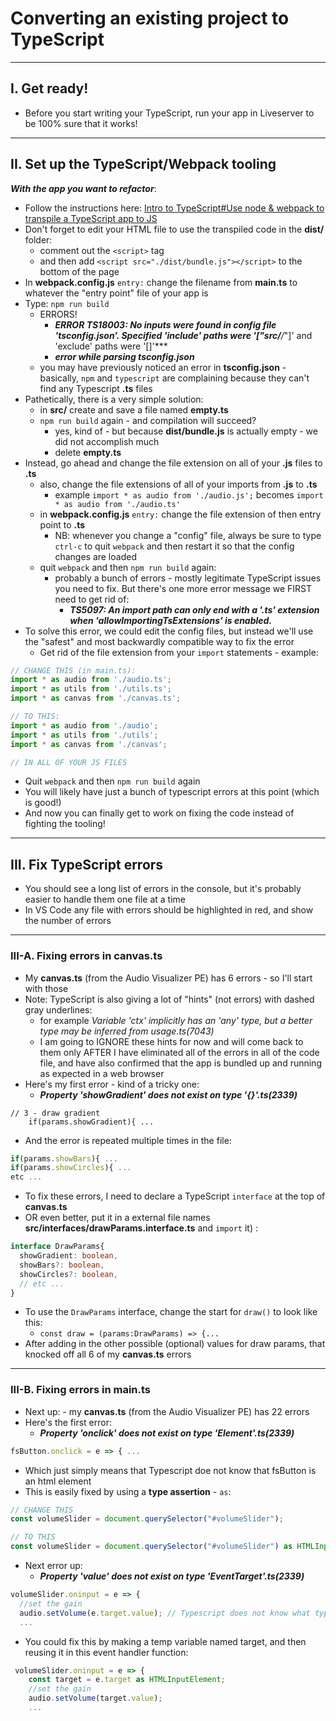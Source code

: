 # Converting an existing project to TypeScript

---

## I. Get ready!
- Before you start writing your TypeScript, run your app in Liveserver to be 100% sure that it works!

---

## II. Set up the TypeScript/Webpack tooling
***With the app you want to refactor***:

- Follow the instructions here: [Intro to TypeScript#Use node & webpack to transpile a TypeScript app to JS](https://github.com/tonethar/IGME-330-Master/blob/master/notes/intro-typescript.md#iii-use-node--webpack-to-transpile-a-typescript-app-to-js)
- Don't forget to edit your HTML file to use the transpiled code in the **dist/** folder:
  - comment out the `<script>` tag
  - and then add `<script src="./dist/bundle.js"></script>` to the bottom of the page
- In **webpack.config.js** `entry:` change the filename from **main.ts** to whatever the "entry point" file of your app is
- Type: `npm run build`
  - ERRORS!
    - ***ERROR TS18003: No inputs were found in config file 'tsconfig.json'. Specified 'include' paths were '["src/**/*"]' and 'exclude' paths were '[]'***
    - ***error while parsing tsconfig.json***
  - you may have previously noticed an error in **tsconfig.json** - basically, `npm` and `typescript` are complaining because they can't find any Typescript **.ts** files
- Pathetically, there is a very simple solution:
    - in **src/** create and save a file named **empty.ts**
    - `npm run build` again - and compilation will succeed?
       - yes, kind of - but because **dist/bundle.js** is actually empty - we did not accomplish much
       - delete **empty.ts**
- Instead, go ahead and change the file extension on all of your **.js** files to **.ts**
  - also, change the file extensions of all of your imports from **.js** to **.ts**
    - example `import * as audio from './audio.js';` becomes `import * as audio from './audio.ts'`
  - in **webpack.config.js** `entry:` change the file extension of then entry point to **.ts**
    - NB: whenever you change a "config" file, always be sure to type `ctrl-c` to quit `webpack` and then restart it so that the config changes are loaded
  - quit `webpack` and then `npm run build` again:
    - probably a bunch of errors - mostly legitimate TypeScript issues you need to fix. But there's one more error message we FIRST need to get rid of:
      - ***TS5097: An import path can only end with a '.ts' extension when 'allowImportingTsExtensions' is enabled.***
- To solve this error, we could edit the config files, but instead we'll use the "safest" and most backwardly compatible way to fix the error
  - Get rid of the file extension from your `import` statements - example:
  
```js
// CHANGE THIS (in main.ts):
import * as audio from './audio.ts';
import * as utils from './utils.ts';
import * as canvas from './canvas.ts';

// TO THIS:
import * as audio from './audio';
import * as utils from './utils';
import * as canvas from './canvas';

// IN ALL OF YOUR JS FILES
````

- Quit `webpack` and then `npm run build` again
- You will likely have just a bunch of typescript errors at this point (which is good!)
- And now you can finally get to work on fixing the code instead of fighting the tooling!
  
---

## III. Fix TypeScript errors

- You should see a long list of errors in the console, but it's probably easier to handle them one file at a time
- In VS Code any file with errors should be highlighted in red, and show the number of errors 

---

### III-A. Fixing errors in canvas.ts
- My **canvas.ts** (from the Audio Visualizer PE) has 6 errors - so I'll start with those
- Note: TypeScript is also giving a lot of "hints" (not errors) with dashed gray underlines:
  - for example *Variable 'ctx' implicitly has an 'any' type, but a better type may be inferred from usage.ts(7043)*
  - I am going to IGNORE these hints for now and will come back to them only AFTER I have eliminated all of the errors in all of the code file, and have also confirmed that the app is bundled up and running as expected in  a web browser
- Here's my first error - kind of a tricky one:
  - ***Property 'showGradient' does not exist on type '{}'.ts(2339)***

```
// 3 - draw gradient
	if(params.showGradient){ ...
````

- And the error is repeated multiple times in the file:

```js
if(params.showBars){ ...
if(params.showCircles){ ...
etc ...
```

- To fix these errors, I need to declare a TypeScript `interface` at the top of **canvas.ts**
- OR even better, put it in a external file names **src/interfaces/drawParams.interface.ts** and `import` it) :

```ts
interface DrawParams{
  showGradient: boolean,
  showBars?: boolean,
  showCircles?: boolean,
  // etc ...
}
```

- To use the `DrawParams` interface, change the start for `draw()` to look like this:
  - `const draw = (params:DrawParams) => {...`
- After adding in the other possible (optional) values for draw params, that knocked off all 6 of my **canvas.ts** errors

---

### III-B. Fixing errors in main.ts

- Next up: - my **canvas.ts** (from the Audio Visualizer PE) has 22 errors
- Here's the first error:
  - ***Property 'onclick' does not exist on type 'Element'.ts(2339)***
  
```ts
fsButton.onclick = e => { ...
```

- Which just simply means that Typescript doe not know that fsButton is an html element
- This is easily fixed by using a **type assertion** - `as`:

```ts
// CHANGE THIS
const volumeSlider = document.querySelector("#volumeSlider");

// TO THIS
const volumeSlider = document.querySelector("#volumeSlider") as HTMLInputElement;
```

- Next error up:
  - ***Property 'value' does not exist on type 'EventTarget'.ts(2339)***

```ts
volumeSlider.oninput = e => {
  //set the gain
  audio.setVolume(e.target.value); // Typescript does not know what type e.target is
  ...
```

- You could fix this by making a temp variable named target, and then reusing it in this event handler function:

```ts
 volumeSlider.oninput = e => {
    const target = e.target as HTMLInputElement;
    //set the gain
    audio.setVolume(target.value);
    ...
```
